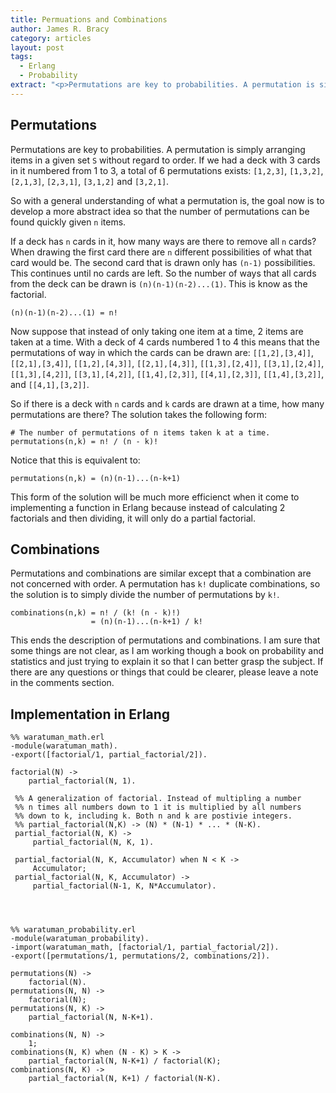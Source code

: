 ```yaml
---
title: Permuations and Combinations
author: James R. Bracy
category: articles
layout: post
tags:
  - Erlang
  - Probability
extract: "<p>Permutations are key to probabilities. A permutation is simply arranging items in a given set S without regard to order. If we had a deck with 3 cards in it numbered from 1 to 3, a total of 6 permutations exists&hellip;</p>"
---
```


## Permutations

Permutations are key to probabilities. A permutation is simply
arranging items in a given set `S` without regard to order. If we had
a deck with 3 cards in it numbered from 1 to 3, a total of 6
permutations exists: `[1,2,3]`, `[1,3,2]`, `[2,1,3]`, `[2,3,1]`,
`[3,1,2]` and `[3,2,1]`.

So with a general understanding of what a permutation is, the goal now
is to develop a more abstract idea so that the number of permutations
can be found quickly given `n` items.

If a deck has `n` cards in it, how many ways are there to
remove all `n` cards? When drawing the first card there are `n`
different possibilities of what that card would be. The second card
that is drawn only has `(n-1)` possibilities. This continues until no
cards are left. So the number of ways that all cards from the deck can
be drawn is `(n)(n-1)(n-2)...(1)`. This is know as the factorial.

    (n)(n-1)(n-2)...(1) = n!

Now suppose that instead of only taking one item at a time, 2 items
are taken at a time. With a deck of 4 cards numbered 1 to 4 this means
that the permutations of way in which the cards can be drawn are:
`[[1,2],[3,4]]`, `[[2,1],[3,4]]`, `[[1,2],[4,3]]`, `[[2,1],[4,3]]`,
`[[1,3],[2,4]]`, `[[3,1],[2,4]]`, `[[1,3],[4,2]]`, `[[3,1],[4,2]]`,
`[[1,4],[2,3]]`, `[[4,1],[2,3]]`, `[[1,4],[3,2]]`, and
`[[4,1],[3,2]]`.

So if there is a deck with `n` cards and `k` cards are drawn at
a time, how many permutations are there? The solution takes the
following form:

    # The number of permutations of n items taken k at a time.
    permutations(n,k) = n! / (n - k)!

Notice that this is equivalent to:

    permutations(n,k) = (n)(n-1)...(n-k+1)

This form of the solution will be much more efficienct when it come to
implementing a function in Erlang because instead of calculating 2
factorials and then dividing, it will only do a partial factorial.

## Combinations

Permutations and combinations are similar except that a combination
are not concerned with order. A permutation has `k!` duplicate
combinations, so the solution is to simply divide the number of
permutations by `k!`.

    combinations(n,k) = n! / (k! (n - k)!)
                      = (n)(n-1)...(n-k+1) / k!


This ends the description of permutations and combinations. I am sure
that some things are not clear, as I am working though a
book on probability and statistics and just trying to explain it so
that I can better grasp the subject. If there are any questions or
things that could be clearer, please leave a note in the comments section.

## Implementation in Erlang

    %% waratuman_math.erl
    -module(waratuman_math).
    -export([factorial/1, partial_factorial/2]).
    
    factorial(N) ->
        partial_factorial(N, 1).
    
     %% A generalization of factorial. Instead of multipling a number
     %% n times all numbers down to 1 it is multiplied by all numbers
     %% down to k, including k. Both n and k are postivie integers.
     %% partial_factorial(N,K) -> (N) * (N-1) * ... * (N-K).
     partial_factorial(N, K) ->
         partial_factorial(N, K, 1).
      
     partial_factorial(N, K, Accumulator) when N < K ->
         Accumulator;
     partial_factorial(N, K, Accumulator) ->
         partial_factorial(N-1, K, N*Accumulator).




    %% waratuman_probability.erl
    -module(waratuman_probability).
    -import(waratuman_math, [factorial/1, partial_factorial/2]).
    -export([permutations/1, permutations/2, combinations/2]).
        
    permutations(N) ->
        factorial(N).
    permutations(N, N) ->
        factorial(N);
    permutations(N, K) ->
        partial_factorial(N, N-K+1).
    
    combinations(N, N) ->
        1;
    combinations(N, K) when (N - K) > K ->
        partial_factorial(N, N-K+1) / factorial(K);
    combinations(N, K) ->
        partial_factorial(N, K+1) / factorial(N-K).
